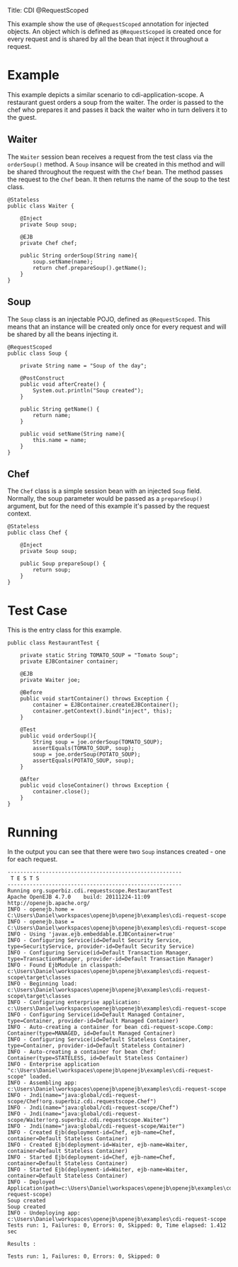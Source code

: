 Title: CDI @RequestScoped

This example show the use of `@RequestScoped` annotation for injected objects. An object
which is defined as `@RequestScoped` is created once for every request and is shared by all the
bean that inject it throughout a request.

# Example

This example depicts a similar scenario to cdi-application-scope. A restaurant guest orders
a soup from the waiter. The order is passed to the chef who prepares it and passes it back
the waiter who in turn delivers it to the guest.

## Waiter

The `Waiter` session bean receives a request from the test class via the `orderSoup()` method.
A `Soup` insance will be created in this method and will be shared throughout the request with
the `Chef` bean. The method passes the request to the `Chef` bean. It then returns the name of
the soup to the test class. 

    @Stateless
    public class Waiter {

        @Inject
        private Soup soup;

        @EJB
        private Chef chef;

        public String orderSoup(String name){
            soup.setName(name);
            return chef.prepareSoup().getName();
        }
    }

## Soup

The `Soup` class is an injectable POJO, defined as `@RequestScoped`. This means that an instance
will be created only once for every request and will be shared by all the beans injecting it.

    @RequestScoped
    public class Soup {

        private String name = "Soup of the day";

        @PostConstruct
        public void afterCreate() {
            System.out.println("Soup created");
        }

        public String getName() {
            return name;
        }

        public void setName(String name){
            this.name = name;
        }
    }

## Chef

The `Chef` class is a simple session bean with an injected `Soup` field. Normally, the soup
parameter would be passed as a `prepareSoup()` argument, but for the need of this example
it's passed by the request context. 

    @Stateless
    public class Chef {

        @Inject
        private Soup soup;

        public Soup prepareSoup() {
            return soup;
        }
    }

# Test Case

This is the entry class for this example.

    public class RestaurantTest {

        private static String TOMATO_SOUP = "Tomato Soup";
        private EJBContainer container;

        @EJB
        private Waiter joe;

        @Before
        public void startContainer() throws Exception {
            container = EJBContainer.createEJBContainer();
            container.getContext().bind("inject", this);
        }

        @Test
        public void orderSoup(){
            String soup = joe.orderSoup(TOMATO_SOUP);
            assertEquals(TOMATO_SOUP, soup);
            soup = joe.orderSoup(POTATO_SOUP);
            assertEquals(POTATO_SOUP, soup);
        }

        @After
        public void closeContainer() throws Exception {
            container.close();
        }
    }

# Running

In the output you can see that there were two `Soup` instances created - one for
each request.

    -------------------------------------------------------
     T E S T S
    -------------------------------------------------------
    Running org.superbiz.cdi.requestscope.RestaurantTest
    Apache OpenEJB 4.7.0    build: 20111224-11:09
    http://openejb.apache.org/
    INFO - openejb.home = C:\Users\Daniel\workspaces\openejb\openejb\examples\cdi-request-scope
    INFO - openejb.base = C:\Users\Daniel\workspaces\openejb\openejb\examples\cdi-request-scope
    INFO - Using 'javax.ejb.embeddable.EJBContainer=true'
    INFO - Configuring Service(id=Default Security Service, type=SecurityService, provider-id=Default Security Service)
    INFO - Configuring Service(id=Default Transaction Manager, type=TransactionManager, provider-id=Default Transaction Manager)
    INFO - Found EjbModule in classpath: c:\Users\Daniel\workspaces\openejb\openejb\examples\cdi-request-scope\target\classes
    INFO - Beginning load: c:\Users\Daniel\workspaces\openejb\openejb\examples\cdi-request-scope\target\classes
    INFO - Configuring enterprise application: c:\Users\Daniel\workspaces\openejb\openejb\examples\cdi-request-scope
    INFO - Configuring Service(id=Default Managed Container, type=Container, provider-id=Default Managed Container)
    INFO - Auto-creating a container for bean cdi-request-scope.Comp: Container(type=MANAGED, id=Default Managed Container)
    INFO - Configuring Service(id=Default Stateless Container, type=Container, provider-id=Default Stateless Container)
    INFO - Auto-creating a container for bean Chef: Container(type=STATELESS, id=Default Stateless Container)
    INFO - Enterprise application "c:\Users\Daniel\workspaces\openejb\openejb\examples\cdi-request-scope" loaded.
    INFO - Assembling app: c:\Users\Daniel\workspaces\openejb\openejb\examples\cdi-request-scope
    INFO - Jndi(name="java:global/cdi-request-scope/Chef!org.superbiz.cdi.requestscope.Chef")
    INFO - Jndi(name="java:global/cdi-request-scope/Chef")
    INFO - Jndi(name="java:global/cdi-request-scope/Waiter!org.superbiz.cdi.requestscope.Waiter")
    INFO - Jndi(name="java:global/cdi-request-scope/Waiter")
    INFO - Created Ejb(deployment-id=Chef, ejb-name=Chef, container=Default Stateless Container)
    INFO - Created Ejb(deployment-id=Waiter, ejb-name=Waiter, container=Default Stateless Container)
    INFO - Started Ejb(deployment-id=Chef, ejb-name=Chef, container=Default Stateless Container)
    INFO - Started Ejb(deployment-id=Waiter, ejb-name=Waiter, container=Default Stateless Container)
    INFO - Deployed Application(path=c:\Users\Daniel\workspaces\openejb\openejb\examples\cdi-request-scope)
    Soup created
    Soup created
    INFO - Undeploying app: c:\Users\Daniel\workspaces\openejb\openejb\examples\cdi-request-scope
    Tests run: 1, Failures: 0, Errors: 0, Skipped: 0, Time elapsed: 1.412 sec

    Results :

    Tests run: 1, Failures: 0, Errors: 0, Skipped: 0

